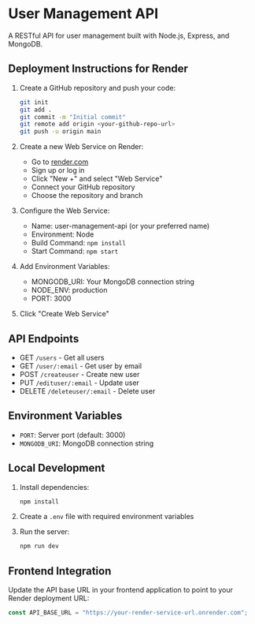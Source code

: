 # User Management API

A RESTful API for user management built with Node.js, Express, and MongoDB.

## Deployment Instructions for Render

1. Create a GitHub repository and push your code:

   ```bash
   git init
   git add .
   git commit -m "Initial commit"
   git remote add origin <your-github-repo-url>
   git push -u origin main
   ```

2. Create a new Web Service on Render:

   - Go to [render.com](https://render.com)
   - Sign up or log in
   - Click "New +" and select "Web Service"
   - Connect your GitHub repository
   - Choose the repository and branch

3. Configure the Web Service:

   - Name: user-management-api (or your preferred name)
   - Environment: Node
   - Build Command: `npm install`
   - Start Command: `npm start`

4. Add Environment Variables:

   - MONGODB_URI: Your MongoDB connection string
   - NODE_ENV: production
   - PORT: 3000

5. Click "Create Web Service"

## API Endpoints

- GET `/users` - Get all users
- GET `/user/:email` - Get user by email
- POST `/createuser` - Create new user
- PUT `/edituser/:email` - Update user
- DELETE `/deleteuser/:email` - Delete user

## Environment Variables

- `PORT`: Server port (default: 3000)
- `MONGODB_URI`: MongoDB connection string

## Local Development

1. Install dependencies:

   ```bash
   npm install
   ```

2. Create a `.env` file with required environment variables

3. Run the server:
   ```bash
   npm run dev
   ```

## Frontend Integration

Update the API base URL in your frontend application to point to your Render deployment URL:

```javascript
const API_BASE_URL = "https://your-render-service-url.onrender.com";
```
